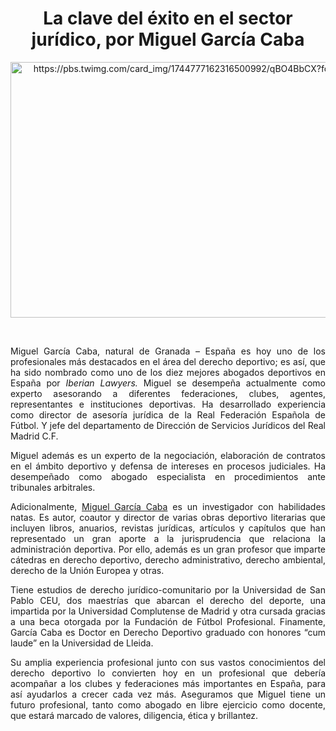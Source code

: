 <h1 style="text-align: center;">La clave del &eacute;xito en el sector jur&iacute;dico, por Miguel Garc&iacute;a Caba</h1>
<p style="text-align: center;"><a href="https://twitter.com/mmgarciacaba?lang=es"><img src="https://pbs.twimg.com/card_img/1744777162316500992/qBO4BbCX?format=jpg&amp;name=small" alt="https://pbs.twimg.com/card_img/1744777162316500992/qBO4BbCX?format=jpg&amp;name=small" width="680" height="409" /></a></p>
<p style="text-align: justify;">&nbsp;</p>
<p style="text-align: justify;">Miguel Garc&iacute;a Caba, natural de Granada &ndash; Espa&ntilde;a es hoy uno de los profesionales m&aacute;s destacados en el &aacute;rea del derecho deportivo; es as&iacute;, que ha sido nombrado como uno de los diez mejores abogados deportivos en Espa&ntilde;a por <em>Iberian Lawyers. </em>Miguel se desempe&ntilde;a actualmente como experto asesorando a diferentes federaciones, clubes, agentes, representantes e instituciones deportivas. Ha desarrollado experiencia como director de asesor&iacute;a jur&iacute;dica de la Real Federaci&oacute;n Espa&ntilde;ola de F&uacute;tbol. Y jefe del departamento de Direcci&oacute;n de Servicios Jur&iacute;dicos del Real Madrid C.F.</p>
<p style="text-align: justify;">Miguel adem&aacute;s es un experto de la negociaci&oacute;n, elaboraci&oacute;n de contratos en el &aacute;mbito deportivo y defensa de intereses en procesos judiciales. Ha desempe&ntilde;ado como abogado especialista en procedimientos ante tribunales arbitrales.</p>
<p style="text-align: justify;">Adicionalmente, <a href="https://twitter.com/mmgarciacaba?lang=es">Miguel Garc&iacute;a Caba</a> es un investigador con habilidades natas. Es autor, coautor y director de varias obras deportivo literarias que incluyen libros, anuarios, revistas jur&iacute;dicas, art&iacute;culos y cap&iacute;tulos que han representado un gran aporte a la jurisprudencia que relaciona la administraci&oacute;n deportiva. Por ello, adem&aacute;s es un gran profesor que imparte c&aacute;tedras en derecho deportivo, derecho administrativo, derecho ambiental, derecho de la Uni&oacute;n Europea y otras.</p>
<p style="text-align: justify;">Tiene estudios de derecho jur&iacute;dico-comunitario por la Universidad de San Pablo CEU, dos maestr&iacute;as que abarcan el derecho del deporte, una impartida por la Universidad Complutense de Madrid y otra cursada gracias a una beca otorgada por la Fundaci&oacute;n de F&uacute;tbol Profesional. Finamente, Garc&iacute;a Caba es Doctor en Derecho Deportivo graduado con honores &ldquo;cum laude&rdquo; en la Universidad de Lleida.</p>
<p style="text-align: justify;">Su amplia experiencia profesional junto con sus vastos conocimientos del derecho deportivo lo convierten hoy en un profesional que deber&iacute;a acompa&ntilde;ar a los clubes y federaciones m&aacute;s importantes en Espa&ntilde;a, para as&iacute; ayudarlos a crecer cada vez m&aacute;s. Aseguramos que Miguel tiene un futuro profesional, tanto como abogado en libre ejercicio como docente, que estar&aacute; marcado de valores, diligencia, &eacute;tica y brillantez.</p>
